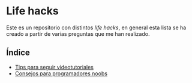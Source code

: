 # Life hacks

Este es un repositorio con distintos *life hacks*, en general esta lista se ha creado a partir de varias preguntas que me han realizado.

## Índice

* [Tips para seguir videotutoriales](docs/tips-videotutorials.md)
* [Consejos para programadores noobs](docs/tips-noob-programmer.md)